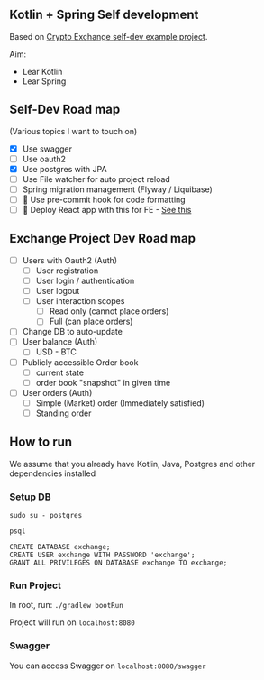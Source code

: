 ## Kotlin + Spring Self development
Based on [Crypto Exchange self-dev example project](https://docs.google.com/document/d/1V2myhqjxi_seDJlUChEq9saD0BtnAVX3dGQuE6csbxQ/edit#heading=h.4h9dx0ukq9l4).

Aim:
- Lear Kotlin
- Lear Spring

## Self-Dev Road map
(Various topics I want to touch on)
- [x] Use swagger
- [ ] Use oauth2
- [x] Use postgres with JPA
- [ ] Use File watcher for auto project reload
- [ ] Spring migration management (Flyway / Liquibase)
- [ ] :small_red_triangle_down: Use pre-commit hook for code formatting
- [ ] :small_red_triangle_down: Deploy React app with this for FE - [See this](https://spring.io/guides/tutorials/react-and-spring-data-rest/#_defining_an_html_template)

## Exchange Project Dev Road map
- [ ] Users with Oauth2 (Auth)
  - [ ] User registration
  - [ ] User login / authentication
  - [ ] User logout
  - [ ] User interaction scopes
    - [ ] Read only (cannot place orders)
    - [ ] Full (can place orders)
- [ ] Change DB to auto-update
- [ ] User balance (Auth)
  - [ ] USD - BTC
- [ ] Publicly accessible Order book
  - [ ] current state
  - [ ] order book "snapshot" in given time
- [ ] User orders (Auth)
  - [ ] Simple (Market) order (Immediately satisfied)
  - [ ] Standing order

## How to run
We assume that you already have Kotlin, Java, Postgres and other dependencies installed

### Setup DB
`sudo su - postgres`

`psql`

```
CREATE DATABASE exchange;
CREATE USER exchange WITH PASSWORD 'exchange';
GRANT ALL PRIVILEGES ON DATABASE exchange TO exchange;
```

### Run Project
In root, run:
`./gradlew bootRun`

Project will run on `localhost:8080`

### Swagger
You can access Swagger on `localhost:8080/swagger`